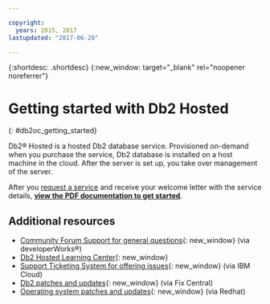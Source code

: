 ```yaml
---

copyright:
  years: 2015, 2017
lastupdated: "2017-06-20"

---
```


{:shortdesc: .shortdesc}
{:new_window: target="_blank" rel="noopener noreferrer"}

# Getting started with Db2 Hosted
{: #db2oc_getting_started}

Db2® Hosted is a hosted Db2 database service. Provisioned on-demand when you purchase the service, Db2 database is installed on a host machine in the cloud. After the server is set up, you take over management of the server.

After you [request a service](
https://console.ng.bluemix.net/catalog/services/db2-hosted-formerly-ibm-db2-on-cloud)
and receive your welcome letter with the service details,
[**view the PDF documentation to get started**](https://public.dhe.ibm.com/cloud/bluemix/hosted/).

## Additional resources

- [Community Forum Support for general questions](https://ibm.biz/db2-on-cloud-forum){: new_window}
  (via developerWorks®)
- [Db2 Hosted Learning Center](https://ibm.biz/db2luwlc){: new_window}
- [Support Ticketing System for offering issues](https://ibm.biz/db2-on-cloud-support){: new_window}
  (via IBM Cloud)
- [Db2 patches and updates](https://ibm.biz/db2-on-cloud-updates){: new_window}
  (via Fix Central)
- [Operating system patches and updates](https://ibm.biz/db2-on-cloud-rhel-updates){: new_window}
  (via Redhat)
